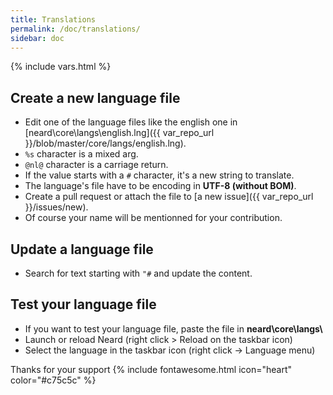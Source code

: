 ```yaml
---
title: Translations
permalink: /doc/translations/
sidebar: doc
---
```

{% include vars.html %}

## Create a new language file

* Edit one of the language files like the english one in [neard\core\langs\english.lng]({{ var_repo_url }}/blob/master/core/langs/english.lng).
* `%s` character is a mixed arg.
* `@nl@` character is a carriage return.
* If the value starts with a `#` character, it's a new string to translate.
* The language's file have to be encoding in **UTF-8 (without BOM)**.
* Create a pull request or attach the file to [a new issue]({{ var_repo_url }}/issues/new).
* Of course your name will be mentionned for your contribution.

## Update a language file

* Search for text starting with `"#` and update the content.

## Test your language file

* If you want to test your language file, paste the file in **neard\\core\\langs\\**
* Launch or reload Neard (right click > Reload on the taskbar icon)
* Select the language in the taskbar icon (right click -> Language menu)

Thanks for your support {% include fontawesome.html icon="heart" color="#c75c5c" %}